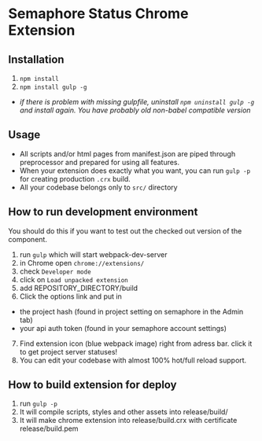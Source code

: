 # Semaphore Status Chrome Extension

## Installation

1. `npm install`
2. `npm install gulp -g`
  - *if there is problem with missing gulpfile, uninstall `npm uninstall gulp -g` and install again. You have probably old non-babel compatible version*

## Usage

- All scripts and/or html pages from manifest.json are piped through preprocessor and prepared for using all features.
- When your extension does exactly what you want, you can run `gulp -p` for creating production `.crx` build.
- All your codebase belongs only to `src/` directory

## How to run development environment

You should do this if you want to test out the checked out version of the component.

1. run `gulp` which will start webpack-dev-server
2. in Chrome open `chrome://extensions/`
3. check `Developer mode`
4. click on `Load unpacked extension`
5. add REPOSITORY_DIRECTORY/build
6. Click the options link and put in
  - the project hash (found in project setting on semaphore in the Admin tab)
  - your api auth token (found in your semaphore account settings)
7. Find extension icon (blue webpack image) right from adress bar. click it to get project server statuses!
8. You can edit your codebase with almost 100% hot/full reload support.

## How to build extension for deploy

1. run `gulp -p`
2. It will compile scripts, styles and other assets into release/build/
3. It will make chrome extension into release/build.crx with certificate release/build.pem
